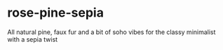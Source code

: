 # rose-pine-sepia
All natural pine, faux fur and a bit of soho vibes for the classy minimalist with a sepia twist
